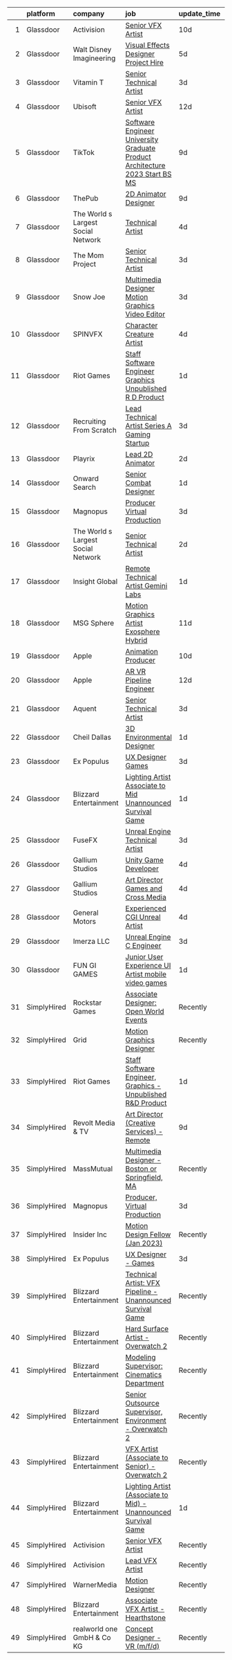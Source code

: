 

|    | platform    | company                            | job                                                                                                                                                                                                                                                                                                                                                                                                                                                                                                                                                                                                                                                                                                                                                                                                                                                                                                                                                                                                                                                                                                                                                                                                                                                                                                                                                                                                      | update_time   | location                  |
|---:|:------------|:-----------------------------------|:---------------------------------------------------------------------------------------------------------------------------------------------------------------------------------------------------------------------------------------------------------------------------------------------------------------------------------------------------------------------------------------------------------------------------------------------------------------------------------------------------------------------------------------------------------------------------------------------------------------------------------------------------------------------------------------------------------------------------------------------------------------------------------------------------------------------------------------------------------------------------------------------------------------------------------------------------------------------------------------------------------------------------------------------------------------------------------------------------------------------------------------------------------------------------------------------------------------------------------------------------------------------------------------------------------------------------------------------------------------------------------------------------------|:--------------|:--------------------------|
|  1 | Glassdoor   | Activision                         | [Senior VFX Artist](https://www.glassdoor.com/partner/jobListing.htm?pos=122&ao=1136043&s=58&guid=000001837377717fa5d57a8aa4591558&src=GD_JOB_AD&t=SR&vt=w&cs=1_904572f1&cb=1664089551730&jobListingId=1008139485844&jrtk=3-0-1gdpneshhjcbl801-1gdpnesi2gahh800-1aa7a9cdaa71a2d9-)                                                                                                                                                                                                                                                                                                                                                                                                                                                                                                                                                                                                                                                                                                                                                                                                                                                                                                                                                                                                                                                                                                                       | 10d           | Novato, CA                |
|  2 | Glassdoor   | Walt Disney Imagineering           | [Visual Effects Designer  Project Hire](https://www.glassdoor.com/partner/jobListing.htm?pos=101&ao=1110586&s=58&guid=000001837377717fa5d57a8aa4591558&src=GD_JOB_AD&t=SR&vt=w&cs=1_8ecab9c4&cb=1664089551728&jobListingId=1008149797574&cpc=F4EED0218A761C36&jrtk=3-0-1gdpneshhjcbl801-1gdpnesi2gahh800-08734edc98213cb1--6NYlbfkN0DAFTyt7pbDCC2JPO79CSdi1dIb81yjczP5qsKcZIxgiYm3-7g-689UDqHItQTwke_1iYTX3ZIPK_p2U2SmgmUPBBM1sa_qXvgZ_RYurdh-p181xA1JoYNLkPfGMQHG5B88g_mdJRiIFx_NMvbfZ-lZTnWrzYvFT_WOEZ3HB8NRDPmnqKoO7PpOJJyPPikAPXga2o3Lb5Ka-Tpx00Y7I2HvsrPSeXQCFDbdtpoYnNSOllzCEpN7cvRsL3aWVCRhtrnc-LcPJ-IIF-DGesNO-BjjS16D-wXs0jH7iD8NJnLOCO40-6TKuTfHX7Q-mhnWD1ZHG2D18DEctpO3VkjznGU2QTh4mCqh9dBh5gCXsKT__BfsM6_Yn8rKOmJ9bAvKdS2_RLZQdeIFlAH4qAILE9bR4w7Eg8Sk_0BDV1xAK1v4Aj_bqO4Oduxi2As9nly2gsg%3D)                                                                                                                                                                                                                                                                                                                                                                                                                                                                                                                                                                                                | 5d            | Glendale, CA              |
|  3 | Glassdoor   | Vitamin T                          | [Senior Technical Artist](https://www.glassdoor.com/partner/jobListing.htm?pos=108&ao=1110586&s=58&guid=000001837377717fa5d57a8aa4591558&src=GD_JOB_AD&t=SR&vt=w&cs=1_cf7f5d7f&cb=1664089551729&jobListingId=1008154263100&cpc=654405A9B1E0A9F5&jrtk=3-0-1gdpneshhjcbl801-1gdpnesi2gahh800-735d5386cd36d417--6NYlbfkN0DMrcEu7yrtATojKJA7cEzGQ3FdRGWLh0CZQInL4ECGI6k5tN82kdM0cJmh4vC7GgimUtxDZ2TNdnAUj-6yxN_EorPpK-IfV9EsXRNvlGrH_q3mRhyM-04_qkXCRtTOQysQlpoZHqDPDOu0z0ioc7sHxV-IzYeRwZaRvgHLTG00zvYo4EI4eH4zdYq9Ce8z8W80Z0wWH7pyZDCY0QlWs5103r0og7enSmmyUBJ1u_tyMML_ItYZ-1KbU23vBBROer91fJFOj2zDoj4kHo81fy2wEjgK7TeL2Hk1PpSKbXq4e33ffSeWRLf5wwhTO4bo1rP4XLjtRPHyRjBMrjvAZOzm8h_vMyYvsfoc2Gr1Rhpc8o8jtO0k50VqYUqXgJuac3UowUsKxSsOnkHiuh3k2may8l_N9d2GQl0C17n92OWOHI-2bsjHtYY8a_hULuk5V90Txv-wY6IRSWME9GMzn-Yqrt1novF9fzpKOh8C2_wo9w%3D%3D)                                                                                                                                                                                                                                                                                                                                                                                                                                                                                                                                                                | 3d            | Sausalito, CA             |
|  4 | Glassdoor   | Ubisoft                            | [Senior VFX Artist](https://www.glassdoor.com/partner/jobListing.htm?pos=120&ao=1136043&s=58&guid=000001837377717fa5d57a8aa4591558&src=GD_JOB_AD&t=SR&vt=w&cs=1_30a87653&cb=1664089551730&jobListingId=1008135525940&jrtk=3-0-1gdpneshhjcbl801-1gdpnesi2gahh800-ec4295f5cc4e276e-)                                                                                                                                                                                                                                                                                                                                                                                                                                                                                                                                                                                                                                                                                                                                                                                                                                                                                                                                                                                                                                                                                                                       | 12d           | Cary, NC                  |
|  5 | Glassdoor   | TikTok                             | [Software Engineer  University Graduate  Product Architecture    2023 Start  BS MS ](https://www.glassdoor.com/partner/jobListing.htm?pos=115&ao=1136043&s=58&guid=000001837377717fa5d57a8aa4591558&src=GD_JOB_AD&t=SR&vt=w&cs=1_9bc3a298&cb=1664089551730&jobListingId=1008142242897&jrtk=3-0-1gdpneshhjcbl801-1gdpnesi2gahh800-7aab6f1fddecc8de-)                                                                                                                                                                                                                                                                                                                                                                                                                                                                                                                                                                                                                                                                                                                                                                                                                                                                                                                                                                                                                                                      | 9d            | Mountain View, CA         |
|  6 | Glassdoor   | ThePub                             | [2D Animator   Designer](https://www.glassdoor.com/partner/jobListing.htm?pos=112&ao=1136043&s=58&guid=000001837377717fa5d57a8aa4591558&src=GD_JOB_AD&t=SR&vt=w&ea=1&cs=1_963cd6fb&cb=1664089551729&jobListingId=1008143841448&jrtk=3-0-1gdpneshhjcbl801-1gdpnesi2gahh800-478725d2c58d3591-)                                                                                                                                                                                                                                                                                                                                                                                                                                                                                                                                                                                                                                                                                                                                                                                                                                                                                                                                                                                                                                                                                                             | 9d            | Chicago, IL               |
|  7 | Glassdoor   | The World s Largest Social Network | [Technical Artist](https://www.glassdoor.com/partner/jobListing.htm?pos=106&ao=1110586&s=58&guid=000001837377717fa5d57a8aa4591558&src=GD_JOB_AD&t=SR&vt=w&ea=1&cs=1_7dfdc3eb&cb=1664089551729&jobListingId=1008152609464&cpc=FAE5E775D180B2FB&jrtk=3-0-1gdpneshhjcbl801-1gdpnesi2gahh800-0a7c68b1deb61928--6NYlbfkN0DSgjPPcnEdvoK3uuxfISLALE6pB1FR7YSHOr_tSg5_QGIhoz_2VqUepdcKLBLI_zTYRTCT7JhMtrIfH8kvZPcIFsGfmLCjuTuviFxAO2jHsx1BeSAU3-pfavuUtpTGx8wZi6T8XZ70PNm-mxKx2l9_WNbcAUL8jOxk0zRYhOgVaettmZYwJo7uClCTlRewGLD7UhgaheeO5GkHiOyV-jYysZgqXfZtL8V5muKrTUUrQ3W3WxsnhaTXpGTFGnAU2wgB_oiqD7rT7eF9xVV8oo0WrN_scSMr8s9_T4vMblVslX5M9f6JLI1YKE9eWmJ9H5EhZX7Pk-N8_3FOZVcV910Gnjfgle1WMMBgQmYs8Zo1Ys8xnhtik1Mn1XYlEQII49jsA1bf6d59NR6jVVplwFtUfGxxcD_x1MZKDTL8CMX6XzzFb6JDgOkoQN9iNL4xJZTF02FtkfXjpzq4v2JXdD7WjCOrQQd2-IixWtRGVuP2j4cn-63wsQa8X0Sj2gb9r1MGUqCqZuNbPzogg-IYt-e-EA9xagwW3CCg7RTWgwo__vA0FrcG-vtkvDOOLRw_WW7aSawA6fgM8YG5ZUTbxkXS0Co1t_NZ2n4%3D)                                                                                                                                                                                                                                                                                                                                                                                                                                                | 4d            | New York, NY              |
|  8 | Glassdoor   | The Mom Project                    | [Senior Technical Artist](https://www.glassdoor.com/partner/jobListing.htm?pos=102&ao=1110586&s=58&guid=000001837377717fa5d57a8aa4591558&src=GD_JOB_AD&t=SR&vt=w&cs=1_68fe6d10&cb=1664089551728&jobListingId=1008154030855&cpc=39A4E8CE329AB187&jrtk=3-0-1gdpneshhjcbl801-1gdpnesi2gahh800-8aae4f73b9551638--6NYlbfkN0BDp_epf89aHDQhKpPegNJQ_ldQpEFZQsM9OcONMGxWx6pU56EKHF58QjVdAUvn2gVk3qe3SlnghPyLAat3KOYlrLy0I2AR977gRPaN0RP08Ty9kMnw7ZhTsH11o93Q6E0InB6ICXPjdb-aqIeQDPOUC6Xb4EiGzQnTCX0cU42iyt08TsshtfRlUDeaNrQWdk-6bxgvv-LsmIMYBaoITZZ3-CoE2TqrsV4K0x0pn2VqLv0BCzkRBELi0S3BOfv2934-oFKejeMZ2TU1kkJalT0VF8XGp7UupPHnVFS7uJ3Cjt4oWIJueJUi6U1iMpJqKkrPpBdY90oerPJyaqTHyo6ZF0T3RQITX4RGhu0SSTMpJksod-0ED5vlzUg9fgnkol0fNiqVYh3hVOqJrvhX0B9vA-zxZ5YbyUyi2gZANcCr75n_XRwOOBykFSuooKMwT-74Wjlw54pGOI7NjzMjiJsZu4INdlbKSG65N8dYXptT5weGi8Si38Mbbj-VZd-qk2P4Jz-_4_K029f9XF7HjC_D4sTlYxh1Dk0dV8D269iWvBKU6YrV8a1tmqyn55Y4IhX6TYgi8JkRrL1Vkhbs-msd)                                                                                                                                                                                                                                                                                                                                                                                                                                                            | 3d            | Sausalito, CA             |
|  9 | Glassdoor   | Snow Joe                           | [Multimedia Designer   Motion Graphics   Video Editor](https://www.glassdoor.com/partner/jobListing.htm?pos=118&ao=1136043&s=58&guid=000001837377717fa5d57a8aa4591558&src=GD_JOB_AD&t=SR&vt=w&ea=1&cs=1_eda1b468&cb=1664089551730&jobListingId=1008154544897&jrtk=3-0-1gdpneshhjcbl801-1gdpnesi2gahh800-63e5d0efdde79e7f-)                                                                                                                                                                                                                                                                                                                                                                                                                                                                                                                                                                                                                                                                                                                                                                                                                                                                                                                                                                                                                                                                               | 3d            | Hoboken, NJ               |
| 10 | Glassdoor   | SPINVFX                            | [Character Creature Artist](https://www.glassdoor.com/partner/jobListing.htm?pos=130&ao=1136043&s=58&guid=000001837377717fa5d57a8aa4591558&src=GD_JOB_AD&t=SR&vt=w&ea=1&cs=1_6aed7244&cb=1664089551731&jobListingId=1008151307849&jrtk=3-0-1gdpneshhjcbl801-1gdpnesi2gahh800-e15538e1fe6f2527-)                                                                                                                                                                                                                                                                                                                                                                                                                                                                                                                                                                                                                                                                                                                                                                                                                                                                                                                                                                                                                                                                                                          | 4d            | Atlanta, GA               |
| 11 | Glassdoor   | Riot Games                         | [Staff Software Engineer  Graphics   Unpublished R D Product](https://www.glassdoor.com/partner/jobListing.htm?pos=116&ao=1136043&s=58&guid=000001837377717fa5d57a8aa4591558&src=GD_JOB_AD&t=SR&vt=w&ea=1&cs=1_b5f6cc89&cb=1664089551730&jobListingId=1008159028577&jrtk=3-0-1gdpneshhjcbl801-1gdpnesi2gahh800-148a148c2c368307-)                                                                                                                                                                                                                                                                                                                                                                                                                                                                                                                                                                                                                                                                                                                                                                                                                                                                                                                                                                                                                                                                        | 1d            | Redwood City, CA          |
| 12 | Glassdoor   | Recruiting From Scratch            | [Lead Technical Artist  Series A Gaming Startup ](https://www.glassdoor.com/partner/jobListing.htm?pos=126&ao=1136043&s=58&guid=000001837377717fa5d57a8aa4591558&src=GD_JOB_AD&t=SR&vt=w&ea=1&cs=1_50d666db&cb=1664089551731&jobListingId=1008154740207&jrtk=3-0-1gdpneshhjcbl801-1gdpnesi2gahh800-5448cc619a8e9442-)                                                                                                                                                                                                                                                                                                                                                                                                                                                                                                                                                                                                                                                                                                                                                                                                                                                                                                                                                                                                                                                                                    | 3d            | Milwaukee, WI             |
| 13 | Glassdoor   | Playrix                            | [Lead 2D Animator](https://www.glassdoor.com/partner/jobListing.htm?pos=117&ao=1136043&s=58&guid=000001837377717fa5d57a8aa4591558&src=GD_JOB_AD&t=SR&vt=w&cs=1_2f5d0b55&cb=1664089551730&jobListingId=1008155987140&jrtk=3-0-1gdpneshhjcbl801-1gdpnesi2gahh800-3d22d0ddd09a16c9-)                                                                                                                                                                                                                                                                                                                                                                                                                                                                                                                                                                                                                                                                                                                                                                                                                                                                                                                                                                                                                                                                                                                        | 2d            | Remote                    |
| 14 | Glassdoor   | Onward Search                      | [Senior Combat Designer](https://www.glassdoor.com/partner/jobListing.htm?pos=103&ao=1110586&s=58&guid=000001837377717fa5d57a8aa4591558&src=GD_JOB_AD&t=SR&vt=w&cs=1_a21fe51a&cb=1664089551728&jobListingId=1008157895761&cpc=56C4EA4A1A191A49&jrtk=3-0-1gdpneshhjcbl801-1gdpnesi2gahh800-45684f1118b53b12--6NYlbfkN0B7YoEZZ2QAGDyEGGmBPAUWSHc1Mt3sMCn9FehKcWA3w0R0aH9tn_iPRcrT6N-MqNQRAKnzqfndb9N0HbUJyMyNZRuvporvmuN0JhQCUEraa3qho7O8vmWkZjiiT7jYxgtkTz1fYFLAkMlwQj0Y0deNjgwfiPa4KrL7iGDzrLaKJcURspbGcSDQfhQd12-QtAFULrFwkqnq2BQcwsyw5ZfdH2PU-qXTPLPOCot1JzpZ5zAdGQ7Z913oS1PLtouNYOEVshge1eqOj1zxaD5xZRCmHhbDfd36drcGuwLrNsnTU_nr3B7FF54jOCVW_q_OyD3pwetXoFzuhEIEN0NToP7Nj23GO3LG9BymUjBDy6xVeqFNbOz0LLxlx-6JbRpMrvNNEcV-T2CRS4MDkN-9qCh3sZ140n2f-cKsd7QYruauEHN7UZyG9pQFKd0ox3fw4Lc5_P0AyrAWuGAOEZJkTsQiV-cy1pzy02Kl7oyBQwsmphrYJGZnvPZL9KYxcLIFb0yo_yu_a_WlwK-Rwk1f4tmr3ZkbpkBYP0VKtS3uYF1NspLwGYR0rjvQFkmr2vpaxuWkbzIYUBFuGkOd0KLDK8kej5hnRCJMzhLb4X7CiL3Xx1mWEkcleNYbD7iF66bua6rSX7nvuixaWbGbvVKuWgsi6NYNaW6-SFIkDVj4T6Ql8Qn4psvz0Sz_wyRE2tPUUW8wH5d7coQRySwX54j4sNt5mlTtJdefVSQcid_1kfC-j6n4-1hWSbqwvfeHUr_H3FGKZpLMZFbFmKB3wC_GtQfj_knQw3LBvpiyWZiq31fQLv8tqyrtz8xoc6tDLO-DTI_odbHKRD-Z6uLtbEmMx2F5rdeSpMl4thYe-i6PJnMldQs9OxjxMZEaYwdsPiM-L-qOKEF0SzfeZBlMXMReHDLLpcsRuo-iIeiQCeuM0rOPDKs9fxPUh2QyTvac_CGk0IYcBOl3BNWCct1ZZtbmm_ROOz9KIJUzT1goPj_mFMgdV5w4uF9rxxt5bc7Bt_6mhF9j_gEDYr_GUQ%3D%3D) | 1d            | Waltham, MA               |
| 15 | Glassdoor   | Magnopus                           | [Producer  Virtual Production](https://www.glassdoor.com/partner/jobListing.htm?pos=121&ao=1136043&s=58&guid=000001837377717fa5d57a8aa4591558&src=GD_JOB_AD&t=SR&vt=w&ea=1&cs=1_e2c413d1&cb=1664089551730&jobListingId=1008154539182&jrtk=3-0-1gdpneshhjcbl801-1gdpnesi2gahh800-e664e79d5a35fd73-)                                                                                                                                                                                                                                                                                                                                                                                                                                                                                                                                                                                                                                                                                                                                                                                                                                                                                                                                                                                                                                                                                                       | 3d            | Los Angeles, CA           |
| 16 | Glassdoor   | The World s Largest Social Network | [Senior Technical Artist](https://www.glassdoor.com/partner/jobListing.htm?pos=104&ao=1110586&s=58&guid=000001837377717fa5d57a8aa4591558&src=GD_JOB_AD&t=SR&vt=w&ea=1&cs=1_fdd91c83&cb=1664089551729&jobListingId=1008156567880&cpc=42BEC95245890617&jrtk=3-0-1gdpneshhjcbl801-1gdpnesi2gahh800-8a98ace1b10be4ee--6NYlbfkN0DSgjPPcnEdvoK3uuxfISLALE6pB1FR7YSHOr_tSg5_QGIhoz_2VqUepdcKLBLI_zQzTQBxFnNwLgYr54182ayk27VR9mGs31WGf8oLUq3IQ3WRzRkMbqPtK6oOaz54b3_OAZeqq0FVZMF2RYcuzjjIoIcXiPv67xjlRGeD6YbJyLJUG_F2oE5RehcsC8Rm3B2CJasDuJ52g1o76t_v7DkQt4Cx3EEd1qel3mupeufH51IBDH9GfU4vtWW65E5iBlObyAsNwKYL9a-CehX74Qi8ycXQP0M0c7u_QaqLNU9aXu6gujLAOmFeXUTfSHlxs9LUuLOgD7NYuBBPJvD7PQbmecE_n0Hhy69bN-iD435Cq71HgYBRsYznuA9w7ZcxmfKY3p4md0lCBEj--3wx0nbAf0Uzk2UxrXWdOqJ4zLxHFkKHaERTIaGGeY1at0Nrw0bD2X21nUW2uvTJzZ1__qF2uevDevbprpNXUK12SjtpImPL90jEXZ-EifOsSNo3UIV3UFyXGO7bLxtdr4MJSw3bmcH7l9kZPuiugRQPxNG9wdzOCpMJD9OPm4_8qHEjJNWjuXPhKGYxXXb23olOqeewgTEf6HEqNsQ%3D)                                                                                                                                                                                                                                                                                                                                                                                                                                         | 2d            | Sausalito, CA             |
| 17 | Glassdoor   | Insight Global                     | [Remote Technical Artist  Gemini Labs ](https://www.glassdoor.com/partner/jobListing.htm?pos=107&ao=1110586&s=58&guid=000001837377717fa5d57a8aa4591558&src=GD_JOB_AD&t=SR&vt=w&cs=1_518d1905&cb=1664089551729&jobListingId=1008158506654&cpc=2CAED5C921A5F994&jrtk=3-0-1gdpneshhjcbl801-1gdpnesi2gahh800-bc1fe267607d7472--6NYlbfkN0BKkHZu3wF05EeDimN_p6sYpKCMArvwa95YdH7UpkaBCqc7l59ErwqcyE8VoIfttn7mGzAF9s0MCrVNtFYMZhXgXXvmY45VRUM_p2PEEESHc9tKlhFRV4GJfQHS-UfPKXVKQ1He407fAsyGt21to5VaSOhB4prHNtqlWRMoEuPNZ8GLuO0BNuCTcLziIQusHI3U5ekrg3dkcfa5KM0084hi5t4I5Bia9_w5qBJ09dm4hLGtz_FJ8JhvhGmR6Lmp4UAQk0kSMEvVUxAwN_qXOLjAAKDKRO5rIoVZdNQm8uR6Lw4WCeYnc1wbbb8FcGmcrI_H7nHlM7dVuJkZ3ET923k6N3e2LKKKiTYjKWiO3biUyXQ-MZi4hXQTDMoFJUtTEY6Bh_o4Muy2mHjKIRDRb3_WA8W3oY6nLeuxEq850cStBaJ5CtsPBYWmmgbSS-BqpiRdFqblldynGJ4ne5Q4R82XRxke_9J21OOI3U4ILNAJ9sePdPAepl9Gz-QF4_P-x-k%3D)                                                                                                                                                                                                                                                                                                                                                                                                                                                                                                                                | 1d            | Sausalito, CA             |
| 18 | Glassdoor   | MSG Sphere                         | [Motion Graphics Artist  Exosphere    Hybrid](https://www.glassdoor.com/partner/jobListing.htm?pos=127&ao=1136043&s=58&guid=000001837377717fa5d57a8aa4591558&src=GD_JOB_AD&t=SR&vt=w&cs=1_cb9cb95c&cb=1664089551731&jobListingId=1008137934603&jrtk=3-0-1gdpneshhjcbl801-1gdpnesi2gahh800-836a37a1bb5ff6a2-)                                                                                                                                                                                                                                                                                                                                                                                                                                                                                                                                                                                                                                                                                                                                                                                                                                                                                                                                                                                                                                                                                             | 11d           | Burbank, CA               |
| 19 | Glassdoor   | Apple                              | [Animation Producer](https://www.glassdoor.com/partner/jobListing.htm?pos=119&ao=1136043&s=58&guid=000001837377717fa5d57a8aa4591558&src=GD_JOB_AD&t=SR&vt=w&cs=1_11dec64a&cb=1664089551730&jobListingId=1008141069952&jrtk=3-0-1gdpneshhjcbl801-1gdpnesi2gahh800-253d8ad60a706612-)                                                                                                                                                                                                                                                                                                                                                                                                                                                                                                                                                                                                                                                                                                                                                                                                                                                                                                                                                                                                                                                                                                                      | 10d           | Cupertino, CA             |
| 20 | Glassdoor   | Apple                              | [AR VR Pipeline Engineer](https://www.glassdoor.com/partner/jobListing.htm?pos=105&ao=1110586&s=58&guid=000001837377717fa5d57a8aa4591558&src=GD_JOB_AD&t=SR&vt=w&cs=1_ecfd5499&cb=1664089551728&jobListingId=1008133141172&cpc=2CAED5C921A5F994&jrtk=3-0-1gdpneshhjcbl801-1gdpnesi2gahh800-2379f138269ab6c9--6NYlbfkN0BvKrLyj5gPmtZO9T8euul8TCxuuKNOtzRJOomxnwSEodTz2Bc-sPZl1dBMH13w-jNU6qgfc5Ws1qOFAbWG9wRGF8UQmCtIGcQSLITXI7REWZwufvxwTr4teI-nkagU4dfq7sVRFTPjtt3stkW0W9FFLG5CCuMtTes_TpOqc3zYnc4jjdbxmePddiEdCAB04i6SE2-cKthZx0H5cnQkeZPP4G6xA2O7hRXZ5p2SaGshyZDtGseUNpZlzJWDnJIsblH7NMROY64mUslyC5qPFSNTWBV-_ceYqovVbxIh1RPq04AVhMypnPZ8iojvdsxRPtIi2mfZwtyJUdcEkXoGrpa0RP6eaAZyOTq6wxzaSgvLq8JVRgpAoKVdNS113ggAxpV6N7G-kC1C2cCpZgKfFarmjk6Oj5RYTfnE82o8Gxrw4tsVMKvxpy8m7IGEX6Y3lQGXFDZaQ4bY5op76e7QtN9RAEQECy3c76FnaUdWZzS43sutFBtdIiDR3AU_FCjCVCYVHtLqne78zz4RYCTnmcEVt3mYSax3riYzNZsDjWOFodxmYT8VpJw3rUX360KQb1tLyMxaW8rZxZvfIoD0LYkQYRO1NfGDWrnEWfR4CPVDcpogR25WCmLDusoKDvq8tymfM_ygFG4xBO-owK4ExayYklo-DKYdORvm7Rcjilvp-wcSd8cWMoGurXwIsnn_jD6TUgbGyL361kbhKSeWOfoLt5QQtlZD6Rxgt5AnfBpLWe1mB6tMcIpq_zR0pB57IfuFQOgYzK8vzUdSN9f3F1rbuLRVGnt6iBFnUFS_k2mesKY28zS6YFrvqkWVV8wv4Q_CxsRdhU59TUFL2IN4gIc0e6b-ETJcHV4MrXzIv_qYrP8sn5wLjUG2o5Z-j7sqUx7ass7TPQwMbPogsyUU7JL-OscjlLv9izSJVWaZRhOJRUZh_CZt4EWCiemdvsLJgRpWxeBu8dVsa0-npogM6rEw)                                                            | 12d           | Seattle, WA               |
| 21 | Glassdoor   | Aquent                             | [Senior Technical Artist](https://www.glassdoor.com/partner/jobListing.htm?pos=109&ao=1110586&s=58&guid=000001837377717fa5d57a8aa4591558&src=GD_JOB_AD&t=SR&vt=w&cs=1_c5d2c7d4&cb=1664089551729&jobListingId=1008154486844&cpc=AC285F3A3ECA6BB0&jrtk=3-0-1gdpneshhjcbl801-1gdpnesi2gahh800-c371dedfddfc560d--6NYlbfkN0DMrcEu7yrtATojKJA7cEzGQ3FdRGWLh0CZQInL4ECGI9gD0Wolx9R2v-Aex0-GK04aE9jC2UzCN24q9zsWhS9u588-s1EzI7cyfe1t_2ur-aEpXVeQEkL3vur-y7qT8URpPcgE5cQyI2C0-pfdzIUYQRtqI4HwZzD6r8CDlh-FimxJvZfhQSv5bjaBwgiIx0f-oJst7k-nEeaAxHexyoWmvfud7KUaRNj4W79XUehqE51aXiEA3iTflgs8o4YQ_5g2oDL9vuR_b4WGGmAJnP3ftYrSS863XbL9cVVNA1jkOwXxpyVHZa-VSAhhBaEhwTip8AvyfvkAXRNeJkulYStKMa4N3zJp2OYMTLcHh_RD0yq7q1wFF82q50AchLdE6i4Jmn2k9hQkd-1giFLvDZxLOuMkZzNCTDw2owQbrF9ioZZppfXRjV59QdG2aZSvEfMVyNaxPQtqqw%3D%3D)                                                                                                                                                                                                                                                                                                                                                                                                                                                                                                                                                                                                | 3d            | Sausalito, CA             |
| 22 | Glassdoor   | Cheil Dallas                       | [3D Environmental Designer](https://www.glassdoor.com/partner/jobListing.htm?pos=113&ao=1136043&s=58&guid=000001837377717fa5d57a8aa4591558&src=GD_JOB_AD&t=SR&vt=w&ea=1&cs=1_b35a55cb&cb=1664089551729&jobListingId=1008158069870&jrtk=3-0-1gdpneshhjcbl801-1gdpnesi2gahh800-0a3bfdb610d178d5-)                                                                                                                                                                                                                                                                                                                                                                                                                                                                                                                                                                                                                                                                                                                                                                                                                                                                                                                                                                                                                                                                                                          | 1d            | Plano, TX                 |
| 23 | Glassdoor   | Ex Populus                         | [UX Designer   Games](https://www.glassdoor.com/partner/jobListing.htm?pos=110&ao=1136043&s=58&guid=000001837377717fa5d57a8aa4591558&src=GD_JOB_AD&t=SR&vt=w&ea=1&cs=1_50433f27&cb=1664089551729&jobListingId=1008155438706&jrtk=3-0-1gdpneshhjcbl801-1gdpnesi2gahh800-af5ef265bd9e2bd7-)                                                                                                                                                                                                                                                                                                                                                                                                                                                                                                                                                                                                                                                                                                                                                                                                                                                                                                                                                                                                                                                                                                                | 3d            | Remote                    |
| 24 | Glassdoor   | Blizzard Entertainment             | [Lighting Artist  Associate to Mid    Unannounced Survival Game](https://www.glassdoor.com/partner/jobListing.htm?pos=114&ao=1136043&s=58&guid=000001837377717fa5d57a8aa4591558&src=GD_JOB_AD&t=SR&vt=w&cs=1_5e000483&cb=1664089551729&jobListingId=1008158764430&jrtk=3-0-1gdpneshhjcbl801-1gdpnesi2gahh800-61a5b6d2634c38d6-)                                                                                                                                                                                                                                                                                                                                                                                                                                                                                                                                                                                                                                                                                                                                                                                                                                                                                                                                                                                                                                                                          | 1d            | Irvine, CA                |
| 25 | Glassdoor   | FuseFX                             | [Unreal Engine Technical Artist](https://www.glassdoor.com/partner/jobListing.htm?pos=128&ao=1136043&s=58&guid=000001837377717fa5d57a8aa4591558&src=GD_JOB_AD&t=SR&vt=w&cs=1_c5823d4e&cb=1664089551731&jobListingId=1008154694695&jrtk=3-0-1gdpneshhjcbl801-1gdpnesi2gahh800-08aa0e3740a8d5be-)                                                                                                                                                                                                                                                                                                                                                                                                                                                                                                                                                                                                                                                                                                                                                                                                                                                                                                                                                                                                                                                                                                          | 3d            | Los Angeles, CA           |
| 26 | Glassdoor   | Gallium Studios                    | [Unity Game Developer](https://www.glassdoor.com/partner/jobListing.htm?pos=111&ao=1136043&s=58&guid=000001837377717fa5d57a8aa4591558&src=GD_JOB_AD&t=SR&vt=w&cs=1_69cb8d9e&cb=1664089551729&jobListingId=1008150687011&jrtk=3-0-1gdpneshhjcbl801-1gdpnesi2gahh800-c88d89332377ea02-)                                                                                                                                                                                                                                                                                                                                                                                                                                                                                                                                                                                                                                                                                                                                                                                                                                                                                                                                                                                                                                                                                                                    | 4d            | Remote                    |
| 27 | Glassdoor   | Gallium Studios                    | [Art Director   Games and Cross Media](https://www.glassdoor.com/partner/jobListing.htm?pos=125&ao=1136043&s=58&guid=000001837377717fa5d57a8aa4591558&src=GD_JOB_AD&t=SR&vt=w&cs=1_b98bc1ab&cb=1664089551731&jobListingId=1008150686996&jrtk=3-0-1gdpneshhjcbl801-1gdpnesi2gahh800-4483912d49a7c5a8-)                                                                                                                                                                                                                                                                                                                                                                                                                                                                                                                                                                                                                                                                                                                                                                                                                                                                                                                                                                                                                                                                                                    | 4d            | Remote                    |
| 28 | Glassdoor   | General Motors                     | [Experienced CGI Unreal Artist](https://www.glassdoor.com/partner/jobListing.htm?pos=129&ao=1136043&s=58&guid=000001837377717fa5d57a8aa4591558&src=GD_JOB_AD&t=SR&vt=w&cs=1_f8d3c59a&cb=1664089551731&jobListingId=1008151660823&jrtk=3-0-1gdpneshhjcbl801-1gdpnesi2gahh800-5f85d99c2b1533e7-)                                                                                                                                                                                                                                                                                                                                                                                                                                                                                                                                                                                                                                                                                                                                                                                                                                                                                                                                                                                                                                                                                                           | 4d            | Warren, MI                |
| 29 | Glassdoor   | Imerza  LLC                        | [Unreal Engine   C   Engineer](https://www.glassdoor.com/partner/jobListing.htm?pos=124&ao=1136043&s=58&guid=000001837377717fa5d57a8aa4591558&src=GD_JOB_AD&t=SR&vt=w&ea=1&cs=1_839cd436&cb=1664089551731&jobListingId=1008152933425&jrtk=3-0-1gdpneshhjcbl801-1gdpnesi2gahh800-b4145e3ff09089ad-)                                                                                                                                                                                                                                                                                                                                                                                                                                                                                                                                                                                                                                                                                                                                                                                                                                                                                                                                                                                                                                                                                                       | 3d            | Remote                    |
| 30 | Glassdoor   | FUN GI GAMES                       | [Junior User Experience   UI Artist  mobile video games ](https://www.glassdoor.com/partner/jobListing.htm?pos=123&ao=1136043&s=58&guid=000001837377717fa5d57a8aa4591558&src=GD_JOB_AD&t=SR&vt=w&ea=1&cs=1_5254b58d&cb=1664089551731&jobListingId=1008158641676&jrtk=3-0-1gdpneshhjcbl801-1gdpnesi2gahh800-4944322686d99878-)                                                                                                                                                                                                                                                                                                                                                                                                                                                                                                                                                                                                                                                                                                                                                                                                                                                                                                                                                                                                                                                                            | 1d            | El Segundo, CA            |
| 31 | SimplyHired | Rockstar Games                     | [Associate Designer: Open World Events](https://www.simplyhired.com/job/vdV8vlT3gviLv2JCIKjxS72bf-KmVFeMRA0oYSRtEaTI4YyrugfY7Q?q=vfx+designer)                                                                                                                                                                                                                                                                                                                                                                                                                                                                                                                                                                                                                                                                                                                                                                                                                                                                                                                                                                                                                                                                                                                                                                                                                                                           | Recently      | Carlsbad, CA              |
| 32 | SimplyHired | Grid                               | [Motion Graphics Designer](https://www.simplyhired.com/job/0p-0J-RjyGGEv_VA6rRm2gIuZDA-jrde64ATCAn0BuZmWsE-rrvM1Q?q=vfx+designer)                                                                                                                                                                                                                                                                                                                                                                                                                                                                                                                                                                                                                                                                                                                                                                                                                                                                                                                                                                                                                                                                                                                                                                                                                                                                        | Recently      | Washington, DC            |
| 33 | SimplyHired | Riot Games                         | [Staff Software Engineer, Graphics - Unpublished R&D Product](https://www.simplyhired.com/job/nPLDGTSIdODXj4tbhI6VJZXu0nBIgYOZlA2g9ydcJKFBSe_X4dBWtQ?q=vfx+designer)                                                                                                                                                                                                                                                                                                                                                                                                                                                                                                                                                                                                                                                                                                                                                                                                                                                                                                                                                                                                                                                                                                                                                                                                                                     | 1d            | Redwood City, CA          |
| 34 | SimplyHired | Revolt Media & TV                  | [Art Director (Creative Services) - Remote](https://www.simplyhired.com/job/aMcNb_OqnGTqmXR8nKu1HT6Ero0G7YGkyvgdO83xAgVhrQCJGeGhTQ?q=vfx+designer)                                                                                                                                                                                                                                                                                                                                                                                                                                                                                                                                                                                                                                                                                                                                                                                                                                                                                                                                                                                                                                                                                                                                                                                                                                                       | 9d            | United States +1 location |
| 35 | SimplyHired | MassMutual                         | [Multimedia Designer - Boston or Springfield, MA](https://www.simplyhired.com/job/CcrU9vrSkGHbpIUYgeeXblyTDRVIr4YTMiVQ_qAhle0d3zCaETwMXg?q=vfx+designer)                                                                                                                                                                                                                                                                                                                                                                                                                                                                                                                                                                                                                                                                                                                                                                                                                                                                                                                                                                                                                                                                                                                                                                                                                                                 | Recently      | Springfield, MA           |
| 36 | SimplyHired | Magnopus                           | [Producer, Virtual Production](https://www.simplyhired.com/job/JQcHBGylSAEKKox6iB1ICrkf3BZEX5S4kP8Yng_VhC-bru1OjPSVMg?q=vfx+designer)                                                                                                                                                                                                                                                                                                                                                                                                                                                                                                                                                                                                                                                                                                                                                                                                                                                                                                                                                                                                                                                                                                                                                                                                                                                                    | 3d            | Los Angeles, CA           |
| 37 | SimplyHired | Insider Inc                        | [Motion Design Fellow (Jan 2023)](https://www.simplyhired.com/job/pmYeYtm8-jU5dXg2CxnkZdS5y4mzMQ99BQJbxZQfc1pYkdsoUFeyeA?q=vfx+designer)                                                                                                                                                                                                                                                                                                                                                                                                                                                                                                                                                                                                                                                                                                                                                                                                                                                                                                                                                                                                                                                                                                                                                                                                                                                                 | Recently      | New York, NY              |
| 38 | SimplyHired | Ex Populus                         | [UX Designer - Games](https://www.simplyhired.com/job/uV2CGJ_yRPCTrOr8w6-wyR6MnmE7cjxRuTkSXGIV1qv07AkaNDr7nw?q=vfx+designer)                                                                                                                                                                                                                                                                                                                                                                                                                                                                                                                                                                                                                                                                                                                                                                                                                                                                                                                                                                                                                                                                                                                                                                                                                                                                             | 3d            | Remote                    |
| 39 | SimplyHired | Blizzard Entertainment             | [Technical Artist: VFX Pipeline - Unannounced Survival Game](https://www.simplyhired.com/job/LjBYXeLA-0AxbmaC_Dh8JjcU3tj0mP9A7-gFBd5X7Pw0qOUAh1F8tg?q=vfx+designer)                                                                                                                                                                                                                                                                                                                                                                                                                                                                                                                                                                                                                                                                                                                                                                                                                                                                                                                                                                                                                                                                                                                                                                                                                                      | Recently      | Irvine, CA                |
| 40 | SimplyHired | Blizzard Entertainment             | [Hard Surface Artist - Overwatch 2](https://www.simplyhired.com/job/6UbuxcizWm0FGl0VWvCtYyHq-2-jjcWZ_YsxRvD4XaS9M8_zOx_FMA?q=vfx+designer)                                                                                                                                                                                                                                                                                                                                                                                                                                                                                                                                                                                                                                                                                                                                                                                                                                                                                                                                                                                                                                                                                                                                                                                                                                                               | Recently      | Irvine, CA                |
| 41 | SimplyHired | Blizzard Entertainment             | [Modeling Supervisor: Cinematics Department](https://www.simplyhired.com/job/sfOILQZbFHZAxPz0pkkKCSovSg0CltzY_szoR-1XJaWYjVih18s4VQ?q=vfx+designer)                                                                                                                                                                                                                                                                                                                                                                                                                                                                                                                                                                                                                                                                                                                                                                                                                                                                                                                                                                                                                                                                                                                                                                                                                                                      | Recently      | Irvine, CA                |
| 42 | SimplyHired | Blizzard Entertainment             | [Senior Outsource Supervisor, Environment - Overwatch 2](https://www.simplyhired.com/job/baWn5MyjJmuExvuiW6_ujSXeF21UCTDq9SifGL1Q_-8FqwNJPF_SQQ?q=vfx+designer)                                                                                                                                                                                                                                                                                                                                                                                                                                                                                                                                                                                                                                                                                                                                                                                                                                                                                                                                                                                                                                                                                                                                                                                                                                          | Recently      | Irvine, CA                |
| 43 | SimplyHired | Blizzard Entertainment             | [VFX Artist (Associate to Senior) - Overwatch 2](https://www.simplyhired.com/job/2d70J5UkkZ2YmvlvJfcaEqf0vVFEZwLt57euRMmQlk3Afx_2Q_gYzw?q=vfx+designer)                                                                                                                                                                                                                                                                                                                                                                                                                                                                                                                                                                                                                                                                                                                                                                                                                                                                                                                                                                                                                                                                                                                                                                                                                                                  | Recently      | Irvine, CA                |
| 44 | SimplyHired | Blizzard Entertainment             | [Lighting Artist (Associate to Mid) - Unannounced Survival Game](https://www.simplyhired.com/job/8Q2mPGVRr6MH5YStKv5OZgzf60xyQVXKpJzRFDIUFDC-ql3vJ0X7Bw?q=vfx+designer)                                                                                                                                                                                                                                                                                                                                                                                                                                                                                                                                                                                                                                                                                                                                                                                                                                                                                                                                                                                                                                                                                                                                                                                                                                  | 1d            | Irvine, CA                |
| 45 | SimplyHired | Activision                         | [Senior VFX Artist](https://www.simplyhired.com/job/ju-32_qKzbUaOzRUaA2lC5FIioEdIz3MKmvtSR6sd0YAcvc3X9XyyA?q=vfx+designer)                                                                                                                                                                                                                                                                                                                                                                                                                                                                                                                                                                                                                                                                                                                                                                                                                                                                                                                                                                                                                                                                                                                                                                                                                                                                               | Recently      | Middleton, WI             |
| 46 | SimplyHired | Activision                         | [Lead VFX Artist](https://www.simplyhired.com/job/skG9lF8-lNblYoscV_4ZkShrtKrP6Wjg7CtMgNvznLa_luoDQ-mzww?q=vfx+designer)                                                                                                                                                                                                                                                                                                                                                                                                                                                                                                                                                                                                                                                                                                                                                                                                                                                                                                                                                                                                                                                                                                                                                                                                                                                                                 | Recently      | Santa Monica, CA          |
| 47 | SimplyHired | WarnerMedia                        | [Motion Designer](https://www.simplyhired.com/job/p3bem12qNX-42wGX9i7Z_EIZfeOEGJwAfpHMbfsqrxQeXx8efSElaA?q=vfx+designer)                                                                                                                                                                                                                                                                                                                                                                                                                                                                                                                                                                                                                                                                                                                                                                                                                                                                                                                                                                                                                                                                                                                                                                                                                                                                                 | Recently      | Atlanta, GA               |
| 48 | SimplyHired | Blizzard Entertainment             | [Associate VFX Artist - Hearthstone](https://www.simplyhired.com/job/npzx9Srzh2nXb282llyE7B1XTbu3nGO2QQfd8rYbVSIH0uXj-hjJhQ?q=vfx+designer)                                                                                                                                                                                                                                                                                                                                                                                                                                                                                                                                                                                                                                                                                                                                                                                                                                                                                                                                                                                                                                                                                                                                                                                                                                                              | Recently      | Irvine, CA                |
| 49 | SimplyHired | realworld one GmbH & Co KG         | [Concept Designer - VR (m/f/d)](https://www.simplyhired.com/job/9M9B0HjzlxbnEWwSs63j38J2jv4QAGwRz17kgQnuQPJjtHPVVTunxA?q=vfx+designer)                                                                                                                                                                                                                                                                                                                                                                                                                                                                                                                                                                                                                                                                                                                                                                                                                                                                                                                                                                                                                                                                                                                                                                                                                                                                   | Recently      | Remote                    |